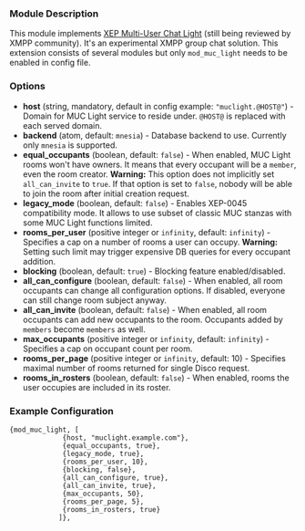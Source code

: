 ### Module Description
This module implements [XEP Multi-User Chat Light](https://github.com/xsf/xeps/pull/118) (still being reviewed by XMPP community). It's an experimental XMPP group chat solution. This extension consists of several modules but only `mod_muc_light` needs to be enabled in config file.

### Options

* **host** (string, mandatory, default in config example: `"muclight.@HOST@"`) - Domain for MUC Light service to reside under. `@HOST@` is replaced with each served domain.
* **backend** (atom, default: `mnesia`) - Database backend to use. Currently only `mnesia` is supported.
* **equal_occupants** (boolean, default: `false`) - When enabled, MUC Light rooms won't have owners. It means that every occupant will be a `member`, even the room creator. **Warning:** This option does not implicitly set `all_can_invite` to `true`. If that option is set to `false`, nobody will be able to join the room after initial creation request.
* **legacy_mode** (boolean, default: `false`) - Enables XEP-0045 compatibility mode. It allows to use subset of classic MUC stanzas with some MUC Light functions limited.
* **rooms_per_user** (positive integer or `infinity`, default: `infinity`) - Specifies a cap on a number of rooms a user can occupy. **Warning:** Setting such limit may trigger expensive DB queries for every occupant addition.
* **blocking** (boolean, default: `true`) - Blocking feature enabled/disabled.
* **all_can_configure** (boolean, default: `false`) - When enabled, all room occupants can change all configuration options. If disabled, everyone can still change room subject anyway.
* **all_can_invite** (boolean, default: `false`) - When enabled, all room occupants can add new occupants to the room. Occupants added by `members` become `members` as well.
* **max_occupants** (positive integer or `infinity`, default: `infinity`) - Specifies a cap on occupant count per room.
* **rooms_per_page** (positive integer or `infinity`, default: 10) - Specifies maximal number of rooms returned for single Disco request.
* **rooms_in_rosters** (boolean, default: `false`) - When enabled, rooms the user occupies are included in its roster.

### Example Configuration
```
{mod_muc_light, [
             {host, "muclight.example.com"},
             {equal_occupants, true},
             {legacy_mode, true},
             {rooms_per_user, 10},
             {blocking, false},
             {all_can_configure, true},
             {all_can_invite, true},
             {max_occupants, 50},
             {rooms_per_page, 5},
             {rooms_in_rosters, true}
            ]},
```
